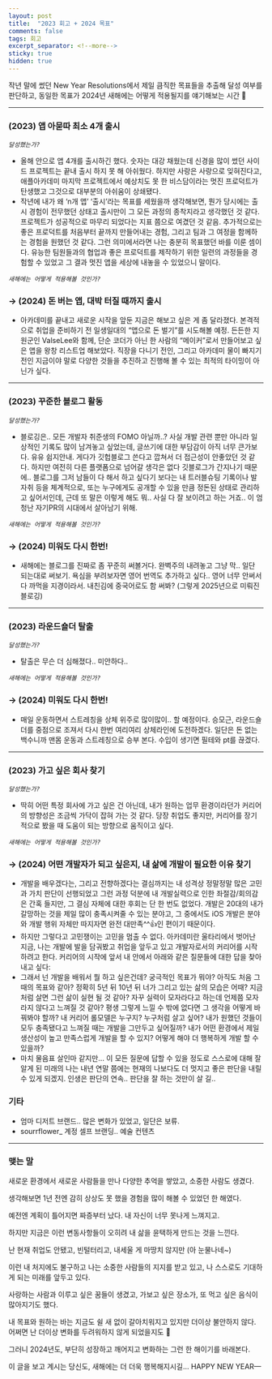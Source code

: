 ```yaml
---
layout: post
title:  "2023 회고 + 2024 목표"
comments: false
tags: 회고
excerpt_separator: <!--more-->
sticky: true
hidden: true
---
```


작년 말에 썼던 New Year Resolutions에서 제일 큼직한 목표들을 추출해 달성 여부를 판단하고, 동일한 목표가 2024년 새해에는 어떻게 적용될지를 얘기해보는 시간 👀

---

### (2023) 앱 아묻따 최소 4개 출시

*`달성했는가?`*

- 올해 안으로 앱 4개를 출시하긴 했다. 숫자는 대강 채웠는데 신경을 많이 썼던 사이드 프로젝트는 끝내 출시 하지 못 해 아쉬웠다. 하지만 사랑은 사랑으로 잊혀진다고, 애플아카데미 마지막 프로젝트에서 예상치도 못 한 비스담이라는 멋진 프로덕트가 탄생했고 그것으로 대부분의 아쉬움이 상쇄됐다.
- 작년에 내가 왜 ‘n개 앱’ ‘출시’라는 목표를 세웠을까 생각해보면, 뭔가 당시에는 출시 경험이 전무했던 상태고 출시만이 그 모든 과정의 종착지라고 생각했던 것 같다. 프로젝트가 성공적으로 마무리 되었다는 지표 쯤으로 여겼던 것 같음. 추가적으로는 좋은 프로덕트를 처음부터 끝까지 만들어내는 경험, 그리고 팀과 그 여정을 함께하는 경험을 원했던 것 같다. 그런 의미에서라면 나는 충분히 목표했던 바를 이룬 셈이다. 유능한 팀원들과의 협업과 좋은 프로덕트를 제작하기 위한 일련의 과정들을 경험할 수 있었고 그 결과 멋진 앱을 세상에 내놓을 수 있었으니 말이다.

*`새해에는 어떻게 적용해볼 것인가?`*

### → (2024) 돈 버는 앱, 대박 터질 때까지 출시

- 아카데미를 끝내고 새로운 시작을 앞둔 지금은 해보고 싶은 게 좀 달라졌다. 본격적으로 취업을 준비하기 전 일생일대의 “앱으로 돈 벌기”를 시도해볼 예정. 든든한 지원군인 ValseLee와 함께, 단순 코더가 아닌 한 사람의 “메이커”로서 만들어보고 싶은 앱을 왕창 리스트업 해보았다. 직장을 다니기 전인, 그리고 아카데미 물이 빠지기 전인 지금이야 말로 다양한 것들을 추진하고 진행해 볼 수 있는 최적의 타이밍이 아닌가 싶다.

---

### (2023) 꾸준한 블로그 활동

*`달성했는가?`*

- 블로깅은.. 모든 개발자 취준생의 FOMO 아닐까..? 사실 개발 관련 뿐만 아니라 일상적인 기록도 많이 남겨놓고 싶었는데, 글쓰기에 대한 부담감이 아직 너무 큰가보다. 유유 쉽지안내. 게다가 깃헙블로그 쓴다고 깝쳐서 더 접근성이 안좋았던 것 같다. 하지만 여전히 다른 플랫폼으로 넘어갈 생각은 없다 깃블로그가 간지나기 때문에.. 블로그를 그저 남들이 다 해서 하고 싶다기 보다는 내 트러블슈팅 기록이나 발자취 등을 체계적으로, 또는 누구에게도 공개할 수 있을 만큼 정돈된 상태로 관리하고 싶어서인데, 근데 또 말은 이렇게 해도 뭐.. 사실 다 잘 보이려고 하는 거죠.. 이 엄청난 자기PR의 시대에서 살아남기 위해.

*`새해에는 어떻게 적용해볼 것인가?`*

### → (2024) 미워도 다시 한번!

- 새해에는 블로그를 진짜로 좀 꾸준히 써볼거다. 완벽주의 내려놓고 그냥 막.. 일단 되는대로 써보기. 욕심을 부려보자면 영어 번역도 추가하고 싶다.. 영어 너무 안써서 다 까먹을 지경이라서. 내친김에 중국어로도 함 써봐? (그렇게 2025년으로 미뤄진 블로깅)

---

### (2023) 라운드숄더 탈출

*`달성했는가?`*

- 탈출은 무슨 더 심해졌다.. 미안하다..

*`새해에는 어떻게 적용해볼 것인가?`*

### → (2024) 미워도 다시 한번!

- 매일 운동하면서 스트레칭을 상체 위주로 많이많이.. 할 예정이다. 승모근, 라운드숄더를 중점으로 조져서 다시 한번 여리여리 상체라인에 도전하겠다. 일단은 돈 없는 백수니까 맨몸 운동과 스트레칭으로 승부 본다. 수입이 생기면 필테와 pt를 끊겠다.

 

---

### (2023) 가고 싶은 회사 찾기

*`달성했는가?`*

- 딱히 어떤 특정 회사에 가고 싶은 건 아닌데, 내가 원하는 업무 환경이라던가 커리어의 방향성은 조금씩 가닥이 잡혀 가는 것 같다. 당장 취업도 좋지만, 커리어를 장기적으로 봤을 때 도움이 되는 방향으로 움직이고 싶다.

*`새해에는 어떻게 적용해볼 것인가?`*

### → (2024) 어떤 개발자가 되고 싶은지, 내 삶에 개발이 필요한 이유 찾기

- 개발을 배우겠다는, 그리고 전향하겠다는 결심까지는 내 성격상 정말정말 많은 고민과 가치 판단이 선행되었고 그런 과정 덕분에 내 개발실력으로 인한 좌절감/회의감은 간혹 들지만, 그 결심 자체에 대한 후회는 단 한 번도 없었다. 개발은 20대의 내가 갈망하는 것을 제일 많이 충족시켜줄 수 있는 분야고, 그 중에서도 iOS 개발은 분야와 개발 행위 자체만 따지자면 완전 대만족^^👍인 편이기 때문이다.
- 하지만 그렇다고 고민쟁이는 고민을 멈출 수 없다. 아카데미란 울타리에서 벗어난 지금, 나는 개발에 발을 담궈봤고 취업을 앞두고 있고 개발자로서의 커리어를 시작하려고 한다. 커리어의 시작에 앞서 내 안에서 아래와 같은 질문들에 대한 답을 찾아내고 싶다:
- 그래서 넌 개발을 배워서 뭘 하고 싶은건데? 궁극적인 목표가 뭐야? 아직도 처음 그때의 목표와 같아? 정확히 5년 뒤 10년 뒤 너가 그리고 있는 삶의 모습은 어때? 지금처럼 살면 그런 삶이 실현 될 것 같아? 자꾸 실력이 모자라다고 하는데 언제쯤 모자라지 않다고 느껴질 것 같아? 평생 그렇게 느낄 수 밖에 없다면 그 생각을 어떻게 바꿔봐야 할까? 내 커리어 롤모델은 누구지? 누구처럼 살고 싶어? 내가 원했던 것들이 모두 충족됐다고 느껴질 때는 개발을 그만두고 싶어질까? 내가 어떤 환경에서 제일 생산성이 높고 만족스럽게 개발을 할 수 있지? 어떻게 해야 더 행복하게 개발 할 수 있을까?
- 마치 물음표 살인마 같지만… 이 모든 질문에 답할 수 있을 정도로 스스로에 대해 잘 알게 된 미래의 나는 내년 연말 쯤에는 현재의 나보다도 더 멋지고 좋은 판단을 내릴 수 있게 되겠지. 인생은 판단의 연속.. 판단을 잘 하는 것만이 살 길..

### 기타

- 엄마 디저트 브랜드.. 많은 변화가 있었고, 일단은 보류.
- sourrflower_ 계정 셀프 브랜딩.. 예술 컨텐츠

---

### 맺는 말

새로운 환경에서 새로운 사람들을 만나 다양한 추억을 쌓았고, 소중한 사람도 생겼다.

생각해보면 1년 전엔 감히 상상도 못 했을 경험을 많이 해볼 수 있었던 한 해였다. 

예전엔 계획이 틀어지면 짜증부터 났다. 내 자신이 너무 못나게 느껴지고.

하지만 지금은 이런 변동사항들이 오히려 내 삶을 윤택하게 만드는 것을 느낀다. 

난 현재 취업도 안됐고, 빈털터리고, 내세울 게 마땅치 않지만 (아 눈물나네~)

이런 내 처지에도 불구하고 나는 소중한 사람들의 지지를 받고 있고, 나 스스로도 기대하게 되는 미래를 앞두고 있다.

사랑하는 사람과 이루고 싶은 꿈들이 생겼고, 가보고 싶은 장소가, 또 먹고 싶은 음식이 많아지기도 했다.

내 목표와 원하는 바는 지금도 쉴 새 없이 갈아치워지고 있지만 더이상 불안하지 않다. 어쩌면 난 더이상 변화를 두려워하지 않게 되었을지도 🤔

그러니 2024년도, 부단히 성장하고 깨어지고 변화하는 그런 한 해이기를 바래본다. 

이 글을 보고 계시는 당신도, 새해에는 더 더욱 행복해지시길… HAPPY NEW YEAR—